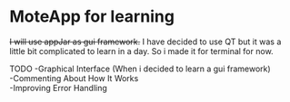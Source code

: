 # MoteApp for learning
~~I will use appJar as gui framework.~~ I have decided to use QT but it was a little bit complicated to learn in a day. So i made it for terminal for now.

TODO
-Graphical Interface (When i decided to learn a gui framework)  
-Commenting About How It Works  
-Improving Error Handling  
